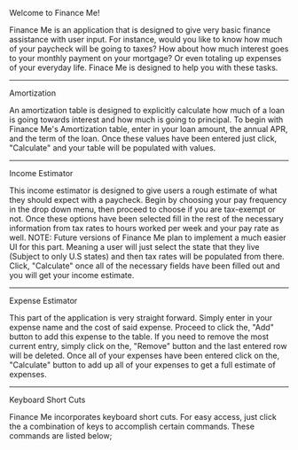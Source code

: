 Welcome to Finance Me!

Finance Me is an application that is designed to give very basic finance assistance with user input. For instance, would you like to know how much of your paycheck will be
going to taxes? How about how much interest goes to your monthly payment on your mortgage? Or even totaling up expenses of your everyday life. Finace Me is designed to help you
with these tasks.

---

Amortization

An amortization table is designed to explicitly calculate how much of a loan is going towards interest and how much is going to principal. To begin with Finance Me's Amortization table, enter in your loan amount, the annual APR, and the term of the loan. Once these values have been entered just click, "Calculate" and your table will be populated with values.

---

Income Estimator

This income estimator is designed to give users a rough estimate of what they should expect with a paycheck. Begin by choosing your pay frequency in the drop down menu, then proceed to choose if you are tax-exempt or not. Once these options have been selected fill in the rest of the necessary information from tax rates to hours worked per week and your pay rate as well. NOTE: Future versions of Finance Me plan to implement a much easier UI for this part. Meaning a user will just select the state that they live (Subject to only U.S states) and then tax rates will be populated from there. Click, "Calculate" once all of the necessary fields have been filled out and you will get your income estimate.

---

Expense Estimator

This part of the application is very straight forward. Simply enter in your expense name and the cost of said expense. Proceed to click the, "Add" button to add this expense to the table. If you need to remove the most current entry, simply click on the, "Remove" button and the last entered row will be deleted. Once all of your expenses have been entered click on the, "Calculate" button to add up all of your expenses to get a full estimate of expenses.

--- 

Keyboard Short Cuts

Finance Me incorporates keyboard short cuts. For easy access, just click the a combination of keys to accomplish certain commands. These commands are listed below;